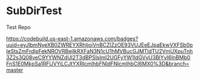 # SubDirTest
Test Repo

https://codebuild.us-east-1.amazonaws.com/badges?uuid=eyJlbmNyeXB0ZWREYXRhIjoiVnBCZlZzOE93VUJEeEJpaEkwVXFSb0pIeStsZmFrdlpFekNROVRBejlkRXFaN3N1cU1hMVBucGJMTldTU2VmUXpuTnh3Z2s3Q08veC9YYWNZdUl2T3dBPSIsIml2UGFyYW1ldGVyU3BlYyI6InBMb0FnS1E0MkpSa1RFUVYiLCJtYXRlcmlhbFNldFNlcmlhbCI6MX0%3D&branch=master
